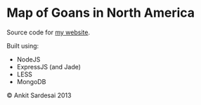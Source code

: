 # Map of Goans in North America

Source code for [my website](http://mapofgoans.ankitsardesai.ca).

Built using:
-   NodeJS
-	ExpressJS (and Jade)
-	LESS
-	MongoDB

&copy; Ankit Sardesai 2013